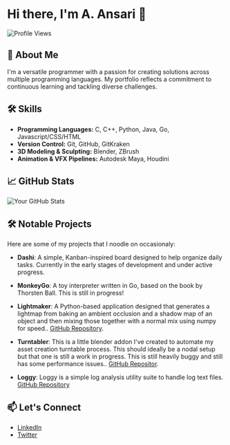 # Hi there, I'm A. Ansari 👋

![Profile Views](https://komarev.com/ghpvc/?username=Ans-A)

## 🚀 About Me

I'm a versatile programmer with a passion for creating solutions across multiple programming languages. My portfolio reflects a commitment to continuous learning and tackling diverse challenges.

## 🛠️ Skills


- **Programming Languages:** C, C++, Python, Java, Go, Javascript/CSS/HTML
- **Version Control:** Git, GitHub, GitKraken
- **3D Modeling & Sculpting:** Blender, ZBrush
- **Animation & VFX Pipelines:** Autodesk Maya, Houdini


## 📈 GitHub Stats

![Your GitHub Stats](https://github-readme-stats.vercel.app/api?username=yourusername&show_icons=true&theme=radical)

## 🛠️ Notable Projects

Here are some of my projects that I noodle on occasionaly:

- **Dashi**: A simple, Kanban-inspired board designed to help organize daily tasks. Currently in the early stages of development and under active progress. 

- **MonkeyGo**: A toy interpreter written in Go, based on the book by Thorsten Ball. This is still in progress!

- **Lightmaker**: A Python-based application designed that generates a lightmap from baking an ambient occlusion and a shadow map of an object and then mixing those together with a normal mix using numpy for speed.. [GitHub Repository](https://github.com/Ans-A/lightmaker).

- **Turntabler**: This is a little blender addon I've created to automate my asset creation turntable process. This should ideally be a nodal setup but that one is still a work in progress. 
This is still heavily buggy and still has some performance issues..  [GitHub Repositor](https://github.com/Ans-A/Turntabler).


- **Loggy**: Loggy is a simple log analysis utility suite to handle log text files. [GitHub Repository](https://github.com/Ans-A/Loggy)

## 📫 Let's Connect

- [LinkedIn](https://www.linkedin.com/in/al-an-sari/)
- [Twitter](https://x.com/an_saa_ri)

